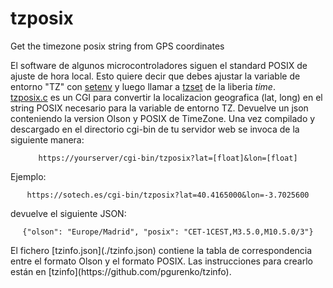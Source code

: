 # tzposix
Get the timezone posix string from GPS coordinates

El software de algunos microcontroladores siguen el standard POSIX de ajuste de hora local. Esto quiere decir que debes ajustar la variable de entorno "TZ" con [setenv](http://man7.org/linux/man-pages/man3/setenv.3.html) y luego llamar a [tzset](http://man7.org/linux/man-pages/man3/tzset.3.html) de la liberia *time*.  
[tzposix.c](./tzposix.c) es un CGI para convertir la localizacion geografica (lat, long) en el string POSIX necesario para la variable de entorno TZ. Devuelve un json conteniendo la version Olson y POSIX de TimeZone. Una vez compilado y descargado en el directorio cgi-bin de tu servidor web se invoca de la siguiente manera:
<center>

    https://yourserver/cgi-bin/tzposix?lat=[float]&lon=[float]

</center>
Ejemplo:  
<center>

    https://sotech.es/cgi-bin/tzposix?lat=40.4165000&lon=-3.7025600

</center>

devuelve el siguiente JSON:
<center>

    {"olson": "Europe/Madrid", "posix": "CET-1CEST,M3.5.0,M10.5.0/3"}

</center>
El fichero [tzinfo.json](./tzinfo.json)  contiene la tabla de correspondencia entre el formato Olson y el formato POSIX. Las instrucciones para crearlo están en [tzinfo](https://github.com/pgurenko/tzinfo).


